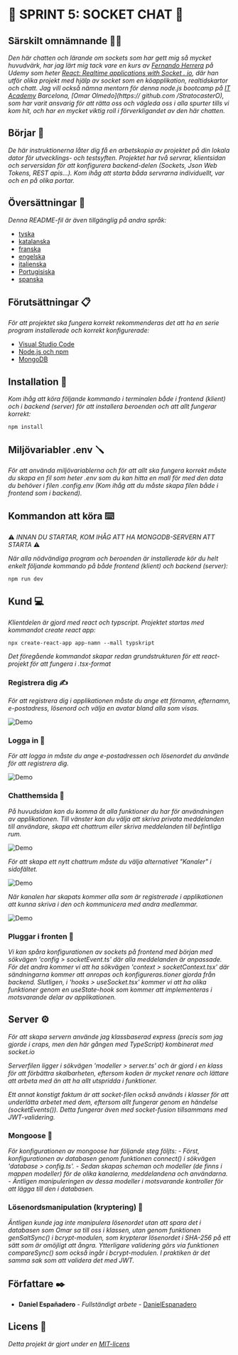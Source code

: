 # 💬 SPRINT 5: SOCKET CHAT 💬

## Särskilt omnämnande 🙏🏻

_Den här chatten och lärande om sockets som har gett mig så mycket huvudvärk, har jag lärt mig tack vare en kurs av [Fernando Herrera](https://github.com/Klerith) på Udemy som heter [React: Realtime applications with Socket . io](https://www.udemy.com/course/react-socket-io-fernando/), där han utför olika projekt med hjälp av socket som en köapplikation, realtidskartor och chatt._
_Jag vill också nämna mentorn för denna node.js bootcamp på [IT Academy](https://www.barcelonactiva.cat/es/itacademy#mesinfo) Barcelona, ​​​​​​[Omar Olmedo](https:// github.com /StratocasterO), som har varit ansvarig för att rätta oss och vägleda oss i alla spurter tills vi kom hit, och har en mycket viktig roll i förverkligandet av den här chatten._

## Börjar 🚀

_De här instruktionerna låter dig få en arbetskopia av projektet på din lokala dator för utvecklings- och testsyften._
_Projektet har två servrar, klientsidan och serversidan för att konfigurera backend-delen (Sockets, Json Web Tokens, REST apis...). Kom ihåg att starta båda servrarna individuellt, var och en på olika portar._

## Översättningar 💬

_Denna README-fil är även tillgänglig på andra språk:_
- [tyska](https://github.com/DanielEspanadero/sprint-5-socket-chat/blob/main/docs/README-de.md)
- [katalanska](https://github.com/DanielEspanadero/sprint-5-socket-chat/blob/main/docs/README-cat.md)
- [franska](https://github.com/DanielEspanadero/sprint-5-socket-chat/blob/main/docs/README-fr.md)
- [engelska](https://github.com/DanielEspanadero/sprint-5-socket-chat/blob/main/README.md)
- [italienska](https://github.com/DanielEspanadero/sprint-5-socket-chat/blob/main/docs/README-it.md)
- [Portugisiska](https://github.com/DanielEspanadero/sprint-5-socket-chat/blob/main/docs/README-pt.md)
- [spanska](https://github.com/DanielEspanadero/sprint-5-socket-chat/blob/main/docs/README-es.md)

## Förutsättningar 📋

_För att projektet ska fungera korrekt rekommenderas det att ha en serie program installerade och korrekt konfigurerade:_

- [Visual Studio Code](https://code.visualstudio.com/download)
- [Node.js och npm](https://nodejs.org/es/)
- [MongoDB](https://docs.mongodb.com/manual/installation/)

## Installation 🔧

_Kom ihåg att köra följande kommando i terminalen både i frontend (klient) och i backend (server) för att installera beroenden och att allt fungerar korrekt:_
```
npm install
```

## Miljövariabler .env 🪛

_För att använda miljövariablerna och för att allt ska fungera korrekt måste du skapa en fil som heter .env som du kan hitta en mall för med den data du behöver i filen .config.env (Kom ihåg att du måste skapa filen både i frontend som i backend)._

## Kommandon att köra ⌨️

⚠️ _INNAN DU STARTAR, KOM IHÅG ATT HA MONGODB-SERVERN ATT STARTA_ ⚠️

_När alla nödvändiga program och beroenden är installerade kör du helt enkelt följande kommando på både frontend (klient) och backend (server):_
```
npm run dev
```

## Kund 💻

_Klientdelen är gjord med react och typscript. Projektet startas med kommandot create react app:_
```
npx create-react-app app-namn --mall typskript
```

_Det föregående kommandot skapar redan grundstrukturen för ett react-projekt för att fungera i .tsx-format_

### Registrera dig ✍️

_För att registrera dig i applikationen måste du ange ett förnamn, efternamn, e-postadress, lösenord och välja en avatar bland alla som visas._

![Demo](https://github.com/DanielEspanadero/sprint-5-socket-chat/blob/main/docs/5.png)

### Logga in 🚪

_För att logga in måste du ange e-postadressen och lösenordet du använde för att registrera dig._

![Demo](https://github.com/DanielEspanadero/sprint-5-socket-chat/blob/main/docs/4.png)

### Chatthemsida 🏡

_På huvudsidan kan du komma åt alla funktioner du har för användningen av applikationen. Till vänster kan du välja att skriva privata meddelanden till användare, skapa ett chattrum eller skriva meddelanden till befintliga rum._

![Demo](https://github.com/DanielEspanadero/sprint-5-socket-chat/blob/main/docs/1.png)

_För att skapa ett nytt chattrum måste du välja alternativet "Kanaler" i sidofältet._

![Demo](https://github.com/DanielEspanadero/sprint-5-socket-chat/blob/main/docs/2.png)

_När kanalen har skapats kommer alla som är registrerade i applikationen att kunna skriva i den och kommunicera med andra medlemmar._

![Demo](https://github.com/DanielEspanadero/sprint-5-socket-chat/blob/main/docs/3.png)

### Pluggar i fronten 📨

_Vi kan spåra konfigurationen av sockets på frontend med början med sökvägen 'config > socketEvent.ts' där alla meddelanden är anpassade. För det andra kommer vi att ha sökvägen 'context > socketContext.tsx' där sändningarna kommer att anropas och konfigureras.tioner gjorda från backend. Slutligen, i 'hooks > useSocket.tsx' kommer vi att ha olika funktioner genom en useState-hook som kommer att implementeras i motsvarande delar av applikationen._

## Server ⚙️

_För att skapa servern använde jag klassbaserad express (precis som jag gjorde i craps, men den här gången med TypeScript) kombinerat med socket.io_

_Serverfilen ligger i sökvägen 'modeller > server.ts' och är gjord i en klass för att förbättra skalbarheten, eftersom koden är mycket renare och lättare att arbeta med än att ha allt utspridda i funktioner._

_Ett annat konstigt faktum är att socket-filen också används i klasser för att underlätta arbetet med dem, eftersom allt fungerar genom en händelse (socketEvents()). Detta fungerar även med socket-fusion tillsammans med JWT-validering._

### Mongoose 📝

_För konfigurationen av mongoose har följande steg följts:_
_- Först, konfigurationen av databasen genom funktionen connect() i sökvägen 'database > config.ts'._
_- Sedan skapas scheman och modeller (de finns i mappen modeller) för de olika kanalerna, meddelandena och användarna._
_- Äntligen manipuleringen av dessa modeller i motsvarande kontroller för att lägga till den i databasen._

### Lösenordsmanipulation (kryptering) 🔐

_Äntligen kunde jag inte manipulera lösenordet utan att spara det i databasen som Omar sa till oss i klassen, utan genom funktionen genSaltSync() i bcrypt-modulen, som krypterar lösenordet i SHA-256 på ett sätt som är omöjligt att ångra. Ytterligare validering görs via funktionen compareSync() som också ingår i bcrypt-modulen. I praktiken är det samma sak som att validera det med JWT._

## Författare ✒️

* **Daniel Españadero** - *Fullständigt arbete* - [DanielEspanadero](https://github.com/DanielEspanadero)

## Licens 📄

_Detta projekt är gjort under en [MIT-licens](https://github.com/DanielEspanadero/sprint-5-socket-chat/blob/main/LICENSE)_
